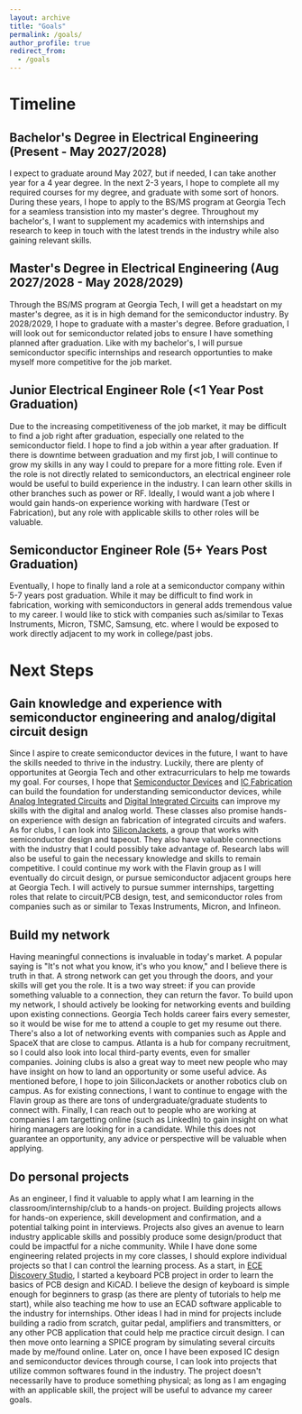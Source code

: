 ```yaml
---
layout: archive
title: "Goals"
permalink: /goals/
author_profile: true
redirect_from:
  - /goals
---
```

Timeline
====
Bachelor's Degree in Electrical Engineering (Present - May 2027/2028)
----
I expect to graduate around May 2027, but if needed, I can take another year for a 4 year degree. In the next 2-3 years, I hope to complete all my required courses for my degree, and graduate with some sort of honors. During these years, I hope to apply to the BS/MS program at Georgia Tech for a seamless transistion into my master's degree. Throughout my bachelor's, I want to supplement my academics with internships and research to keep in touch with the latest trends in the industry while also gaining relevant skills.

Master's Degree in Electrical Engineering (Aug 2027/2028 - May 2028/2029)
----
Through the BS/MS program at Georgia Tech, I will get a headstart on my master's degree, as it is in high demand for the semiconductor industry. By 2028/2029, I hope to graduate with a master's degree. Before graduation, I will look out for semiconductor related jobs to ensure I have something planned after graduation. Like with my bachelor's, I will pursue semiconductor specific internships and research opportunties to make myself more competitive for the job market. 

Junior Electrical Engineer Role (<1 Year Post Graduation) 
----
Due to the increasing competitiveness of the job market, it may be difficult to find a job right after graduation, especially one related to the semiconductor field. I hope to find a job within a year after graduation. If there is downtime between graduation and my first job, I will continue to grow my skills in any way I could to prepare for a more fitting role. Even if the role is not directly related to semiconductors, an electrical engineer role would be useful to build experience in the industry. I can learn other skills in other branches such as power or RF. Ideally, I would want a job where I would gain hands-on experience working with hardware (Test or Fabrication), but any role with applicable skills to other roles will be valuable. 

Semiconductor Engineer Role (5+ Years Post Graduation)
----
Eventually, I hope to finally land a role at a semiconductor company within 5-7 years post graduation. While it may be difficult to find work in fabrication, working with semiconductors in general adds tremendous value to my career. I would like to stick with companies such as/similar to Texas Instruments, Micron, TSMC, Samsung, etc. where I would be exposed to work directly adjacent to my work in college/past jobs. 

Next Steps
====

Gain knowledge and experience with semiconductor engineering and analog/digital circuit design
----
Since I aspire to create semiconductor devices in the future, I want to have the skills needed to thrive in the industry. Luckily, there are plenty of opportunites at Georgia Tech and other extracurriculars to help me towards my goal. For courses, I hope that [Semiconductor Devices](https://ece.gatech.edu/courses/ece3450) and [IC Fabrication](https://ece.gatech.edu/courses/ece4452) can build the foundation for understanding semiconductor devices, while [Analog Integrated Circuits](https://ece.gatech.edu/courses/ece4430) and [Digital Integrated Circuits](https://ece.gatech.edu/courses/ece4420) can improve my skills with the digital and analog world. These classes also promise hands-on experience with design an fabrication of integrated circuits and wafers. As for clubs, I can look into [SiliconJackets](https://siliconjackets.gt/), a group that works with semiconductor design and tapeout. They also have valuable connections with the industry that I could possibly take advantage of. Research labs will also be useful to gain the necessary knowledge and skills to remain competitive. I could continue my work with the Flavin group as I will eventually do circuit design, or pursue semiconductor adjacent groups here at Georgia Tech. I will actively to pursue summer internships, targetting roles that relate to circuit/PCB design, test, and semiconductor roles from companies such as or similar to Texas Instruments, Micron, and Infineon.

Build my network
----
Having meaningful connections is invaluable in today's market. A popular saying is "It's not what you know, it's who you know," and I believe there is truth in that. A strong network can get you through the doors, and your skills will get you the role. It is a two way street: if you can provide something valuable to a connection, they can return the favor. To build upon my network, I should actively be looking for networking events and building upon existing connections. Georgia Tech holds career fairs every semester, so it would be wise for me to attend a couple to get my resume out there. There's also a lot of networking events with companies such as Apple and SpaceX that are close to campus. Atlanta is a hub for company recruitment, so I could also look into local third-party events, even for smaller companies. Joining clubs is also a great way to meet new people who may have insight on how to land an opportunity or some useful advice. As mentioned before, I hope to join SiliconJackets or another robotics club on campus. As for existing connections, I want to continue to engage with the Flavin group as there are tons of undergraduate/graduate students to connect with. Finally, I can reach out to people who are working at companies I am targetting online (such as LinkedIn) to gain insight on what hiring managers are looking for in a candidate. While this does not guarantee an opportunity, any advice or perspective will be valuable when applying. 

Do personal projects
----
As an engineer, I find it valuable to apply what I am learning in the classroom/internship/club to a hands-on project. Building projects allows for hands-on experience, skill development and confirmation, and a potential talking point in interviews. Projects also gives an avenue to learn industry applicable skills and possibly produce some design/product that could be impactful for a niche community. While I have done some engineering related projects in my core classes, I should explore individual projects so that I can control the learning process. As a start, in [ECE Discovery Studio](https://oscar.gatech.edu/bprod/bwckctlg.p_disp_course_detail?cat_term_in=202408&subj_code_in=ECE&crse_numb_in=1100), I started a keyboard PCB project in order to learn the basics of PCB design and KiCAD. I believe the design of keyboard is simple enough for beginners to grasp (as there are plenty of tutorials to help me start), while also teaching me how to use an ECAD software applicable to the industry for internships. Other ideas I had in mind for projects include building a radio from scratch, guitar pedal, amplifiers and transmitters, or any other PCB application that could help me practice circuit design. I can then move onto learning a SPICE program by simulating several circuits made by me/found online. Later on, once I have been exposed IC design and semiconductor devices through course, I can look into projects that utilize common softwares found in the industry. The project doesn't necessarily have to produce something physical; as long as I am engaging with an applicable skill, the project will be useful to advance my career goals. 


